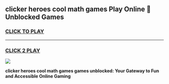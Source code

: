 
## clicker heroes cool math games Play Online 👋 Unblocked Games
<h3>
<a href="https://news.freeplayer.one?title=clicker_heroes_cool_math_games&ref=17CMG">CLICK TO PLAY</a></h3>
<hr>

<h3>
<a href="https://news.freeplayer.one?title=clicker_heroes_cool_math_games&ref=17CMG">CLICK 2 PLAY</a>
  
</h3>

<a href="https://news.freeplayer.one?title=clicker_heroes_cool_math_games&ref=17CMG/"><img src="https://clearcache.store/games.png"></a>


**clicker heroes cool math games games unblocked: Your Gateway to Fun and Accessible Online Gaming**
